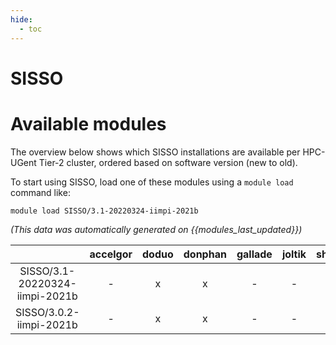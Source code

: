 ```yaml
---
hide:
  - toc
---
```


SISSO
=====

# Available modules


The overview below shows which SISSO installations are available per HPC-UGent Tier-2 cluster, ordered based on software version (new to old).

To start using SISSO, load one of these modules using a `module load` command like:

```shell
module load SISSO/3.1-20220324-iimpi-2021b
```

*(This data was automatically generated on {{modules_last_updated}})*  

| |accelgor|doduo|donphan|gallade|joltik|shinx|
| :---: | :---: | :---: | :---: | :---: | :---: | :---: |
|SISSO/3.1-20220324-iimpi-2021b|-|x|x|-|-|-|
|SISSO/3.0.2-iimpi-2021b|-|x|x|-|-|-|
